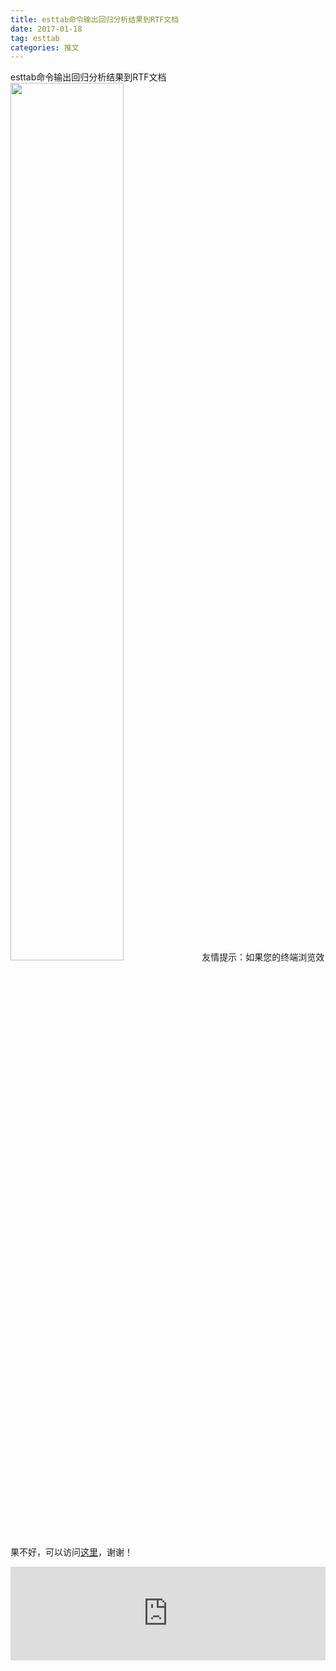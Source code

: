 ```yaml
---
title: esttab命令输出回归分析结果到RTF文档
date: 2017-01-18
tag: esttab
categories: 推文
---
```

esttab命令输出回归分析结果到RTF文档
<img src="http://mmbiz.qpic.cn/mmbiz_jpg/ACviaWTBFxhZLGuTTcnpOwWeSP99NmEGkicWGd3ZDTUNcebYKE3ITQXNSFQaqxJSTu3CqPMmyRL2FwqcErNYcQ6g/0?wx_fmt.jpeg" style="width: 60%; height: auto;"/><!--more-->
友情提示：如果您的终端浏览效果不好，可以访问[这里](https://stata-club.github.io/stata_article/2017-01-18.html)，谢谢！
<iframe src="https://stata-club.github.io/stata_article/2017-01-18.html" id="iframepage" frameborder="0" scrolling="no" marginheight="0" marginwidth="0" width="100%" onLoad="iFrameHeight()"></iframe>
<script type="text/javascript" language="javascript">
function iFrameHeight() {
var ifm= document.getElementById("iframepage");
var subWeb = document.frames ? document.frames["iframepage"].document : ifm.contentDocument;   
if(ifm != null && subWeb != null) {
 ifm.height = subWeb.body.scrollHeight;
} 
} 
</script> 